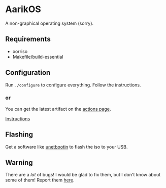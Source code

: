 # AarikOS
A non-graphical operating system (sorry).

Requirements
------------
* xorriso
* Makefile/build-essential

Configuration
-------------
Run `./configure` to configure everything. Follow the instructions.

### or

You can get the latest artifact on the [actions page](https://github.com/aarikpokras/aarikos/actions).

[Instructions](https://github.com/aarikpokras/aarikos/blob/main/ins.md)

Flashing
--------
Get a software like [unetbootin](https://unetbootin.github.io/) to flash the iso to your USB.

Warning
-------
There are a *lot* of bugs! I would be glad to fix them, but I don't know about some of them! Report them [here](https://github.com/aarikpokras/aarikos/issues).
